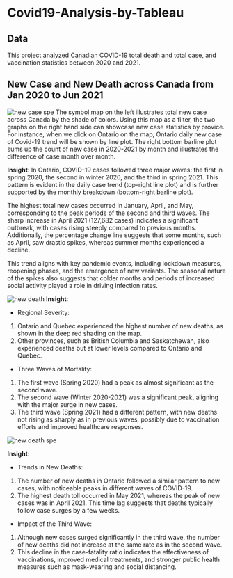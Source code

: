 # Covid19-Analysis-by-Tableau

## Data
This project analyzed Canadian COVID-19 total death and total case, and vaccination statistics between 2020 and 2021.

## New Case and New Death across Canada from Jan 2020 to Jun 2021

![new case spe](https://github.com/user-attachments/assets/765fdc75-5205-4c7e-b128-ec4e298f7c8e)
The symbol map on the left illustrates total new case across Canada by the shade of colors. Using this map as a filter, the two graphs on the right hand side can showcase new case statistics by provice. For instance, when we click on Ontario on the map, Ontario daily new case of Covid-19 trend will be shown by line plot. The right bottom barline plot sums up the count of new case in 2020-2021 by month and illustrates the difference of case month over month.

__Insight__: In Ontario, COVID-19 cases followed three major waves: the first in spring 2020, the second in winter 2020, and the third in spring 2021. This pattern is evident in the daily case trend (top-right line plot) and is further supported by the monthly breakdown (bottom-right barline plot).

The highest total new cases occurred in January, April, and May, corresponding to the peak periods of the second and third waves. The sharp increase in April 2021 (127,682 cases) indicates a significant outbreak, with cases rising steeply compared to previous months. Additionally, the percentage change line suggests that some months, such as April, saw drastic spikes, whereas summer months experienced a decline.

This trend aligns with key pandemic events, including lockdown measures, reopening phases, and the emergence of new variants. The seasonal nature of the spikes also suggests that colder months and periods of increased social activity played a role in driving infection rates.


![new death](https://github.com/user-attachments/assets/8d46d5ba-0018-403a-bdf2-e32f241a4a83)
__Insight__:
* Regional Severity:
1. Ontario and Quebec experienced the highest number of new deaths, as shown in the deep red shading on the map. 
2. Other provinces, such as British Columbia and Saskatchewan, also experienced deaths but at lower levels compared to Ontario and Quebec.

* Three Waves of Mortality:
1. The first wave (Spring 2020) had a peak as almost significant as the second wave.
2. The second wave (Winter 2020-2021) was a significant peak, aligning with the major surge in new cases.
3. The third wave (Spring 2021) had a different pattern, with new deaths not rising as sharply as in previous waves, possibly due to vaccination efforts and improved healthcare responses.



![new death spe](https://github.com/user-attachments/assets/5defcc32-88f0-436a-9780-49e40f205547)

__Insight__:
* Trends in New Deaths:
1. The number of new deaths in Ontario followed a similar pattern to new cases, with noticeable peaks in different waves of COVID-19.
2. The highest death toll occurred in May 2021, whereas the peak of new cases was in April 2021. This time lag suggests that deaths typically follow case surges by a few weeks.

* Impact of the Third Wave:
1. Although new cases surged significantly in the third wave, the number of new deaths did not increase at the same rate as in the second wave.
2. This decline in the case-fatality ratio indicates the effectiveness of vaccinations, improved medical treatments, and stronger public health measures such as mask-wearing and social distancing.
